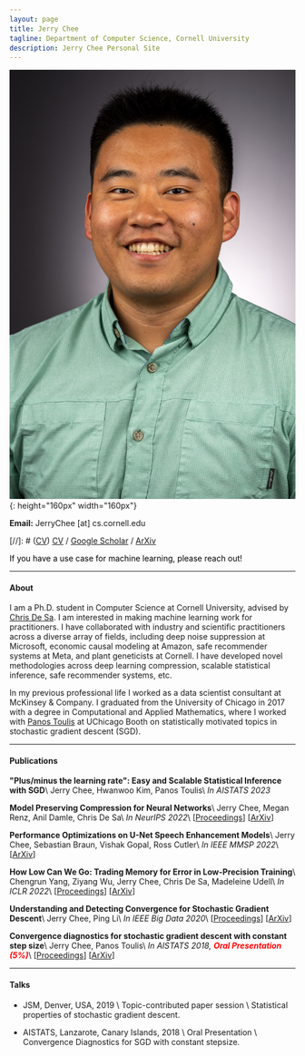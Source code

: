 ```yaml
---
layout: page
title: Jerry Chee 
tagline: Department of Computer Science, Cornell University  
description: Jerry Chee Personal Site
---
```

![image](./assets/JChee_headshot_fa22.jpg){: height="160px" width="160px"}

**Email:** JerryChee [at] cs.cornell.edu

[//]: # ([CV](assets/JerryChee_CV.pdf))
[CV](assets/JerryChee_CV.pdf) 
/ 
[Google Scholar](https://scholar.google.com/citations?user=qyQpUAkAAAAJ&hl=en)
/
[ArXiv](https://arxiv.org/a/chee_j_1)

<span style="color: black">
If you have a use case for machine learning, please reach out!
</span>

---

#### About
I am a Ph.D. student in Computer Science at Cornell University, advised by [Chris De Sa](https://www.cs.cornell.edu/~cdesa/).
I am interested in making machine learning work for practitioners.
I have collaborated with industry and scientific practitioners across a diverse array of fields, including deep noise suppression at Microsoft, economic causal modeling at Amazon, safe recommender systems at Meta, and plant geneticists at Cornell. 
I have developed novel methodologies across deep learning compression, scalable statistical inference, safe recommender systems, etc.

In my previous professional life I worked as a data scientist consultant at McKinsey & Company.
I graduated from the University of Chicago in 2017 with a degree in Computational and Applied Mathematics, where I worked with [Panos Toulis](https://www.chicagobooth.edu/faculty/directory/t/panagiotis-toulis-panos) at UChicago Booth on statistically motivated topics in stochastic gradient descent (SGD). 

---
#### Publications
**"Plus/minus the learning rate": Easy and Scalable Statistical Inference with SGD**\\
Jerry Chee, Hwanwoo Kim, Panos Toulis\\
*In AISTATS 2023* 

**Model Preserving Compression for Neural Networks**\\
Jerry Chee, Megan Renz, Anil Damle, Chris De Sa\\
*In NeurIPS 2022*\\
[[Proceedings](https://openreview.net/pdf?id=gt-l9Hu2ndd)] [[ArXiv](https://arxiv.org/abs/2108.00065)]

**Performance Optimizations on U-Net Speech Enhancement Models**\\
Jerry Chee, Sebastian Braun, Vishak Gopal, Ross Cutler\\
*In IEEE MMSP 2022*\\
[[ArXiv](https://arxiv.org/abs/2110.04378)]

**How Low Can We Go: Trading Memory for Error in Low-Precision Training**\\
Chengrun Yang, Ziyang Wu, Jerry Chee, Chris De Sa, Madeleine Udell\\
*In ICLR 2022*\\
[[Proceedings](https://openreview.net/pdf?id=YpSxqy_RE84)] [[ArXiv](https://arxiv.org/abs/2106.09686)]

**Understanding and Detecting Convergence for Stochastic Gradient Descent**\\
Jerry Chee, Ping Li\\
*In IEEE Big Data 2020*\\
[[Proceedings](https://ieeexplore.ieee.org/document/9378129)] [[ArXiv](https://arxiv.org/abs/2008.12224)]

**Convergence diagnostics for stochastic gradient descent with constant step size**\\
Jerry Chee, Panos Toulis\\
*In AISTATS 2018, **<span style="color: red">Oral Presentation (5%)</span>***\\
[[Proceedings](http://proceedings.mlr.press/v84/chee18a/chee18a.pdf)] [[ArXiv](https://arxiv.org/abs/1710.06382)]


---
#### Talks
* JSM, Denver, USA, 2019 \\
Topic-contributed paper session \\
Statistical properties of stochastic gradient descent.

* AISTATS, Lanzarote, Canary Islands, 2018 \\
Oral Presentation \\
Convergence Diagnostics for SGD with constant stepsize.
